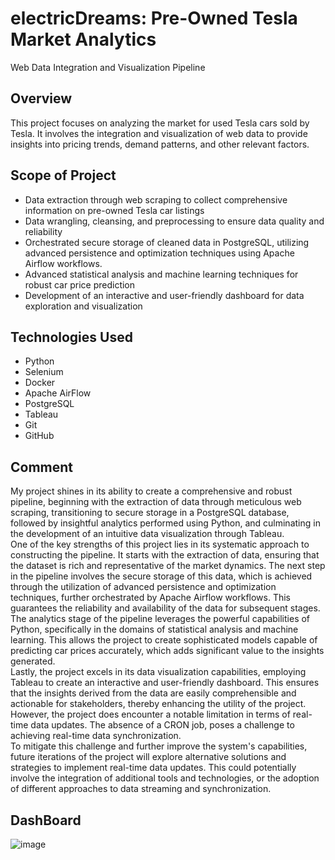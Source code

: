 # electricDreams: Pre-Owned Tesla Market Analytics
Web Data Integration and Visualization Pipeline

## Overview
This project focuses on analyzing the market for used Tesla cars sold by Tesla. It involves the integration and visualization of web data to provide insights into pricing trends, demand patterns, and other relevant factors.

## Scope of Project
- Data extraction through web scraping to collect comprehensive information on pre-owned Tesla car listings
- Data wrangling, cleansing, and preprocessing to ensure data quality and reliability
- Orchestrated secure storage of cleaned data in PostgreSQL, utilizing advanced persistence and optimization techniques using Apache Airflow workflows.
- Advanced statistical analysis and machine learning techniques for robust car price prediction
- Development of an interactive and user-friendly dashboard for data exploration and visualization

## Technologies Used
- Python
- Selenium
- Docker
- Apache AirFlow
- PostgreSQL
- Tableau
- Git
- GitHub

## Comment
My project shines in its ability to create a comprehensive and robust pipeline, beginning with the extraction of data through meticulous web scraping, transitioning to secure storage in a PostgreSQL database, followed by insightful analytics performed using Python, and culminating in the development of an intuitive data visualization through Tableau. 
<br>
One of the key strengths of this project lies in its systematic approach to constructing the pipeline. It starts with the extraction of data, ensuring that the dataset is rich and representative of the market dynamics. The next step in the pipeline involves the secure storage of this data, which is achieved through the utilization of advanced persistence and optimization techniques, further orchestrated by Apache Airflow workflows. This guarantees the reliability and availability of the data for subsequent stages. <br>
The analytics stage of the pipeline leverages the powerful capabilities of Python, specifically in the domains of statistical analysis and machine learning. This allows the project to create sophisticated models capable of predicting car prices accurately, which adds significant value to the insights generated. <br>
Lastly, the project excels in its data visualization capabilities, employing Tableau to create an interactive and user-friendly dashboard. This ensures that the insights derived from the data are easily comprehensible and actionable for stakeholders, thereby enhancing the utility of the project. 
<br>
However, the project does encounter a notable limitation in terms of real-time data updates. The absence of a CRON job, poses a challenge to achieving real-time data synchronization. 
<br>
To mitigate this challenge and further improve the system's capabilities, future iterations of the project will explore alternative solutions and strategies to implement real-time data updates. This could potentially involve the integration of additional tools and technologies, or the adoption of different approaches to data streaming and synchronization.

## DashBoard
![image](https://github.com/rajaravindp/electricDreams/assets/118573661/894b6bd9-6dad-44e4-ae34-8a9450315572)

